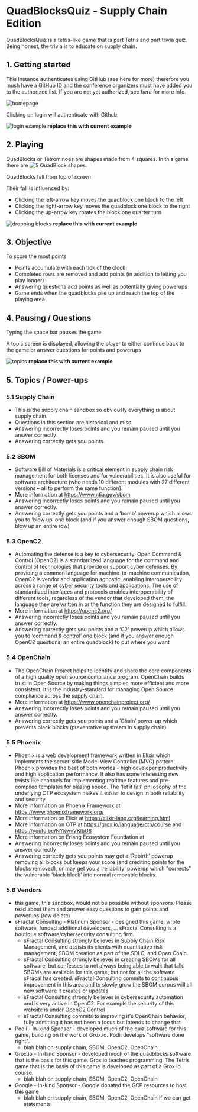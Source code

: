 # QuadBlocksQuiz - Supply Chain Edition
QuadBlocksQuiz is a tetris-like game
that is part Tetris and part trivia quiz.
Being honest, the trivia is to educate on
supply chain.

## 1. Getting started
This instance authenticates using GitHub
(see here for more) therefore you mush have a GitHub ID
and the conference organizers must have added you to
the authorized list.
If you are not yet authorized, see *here* for more info.

![homepage](./home.png)

Clicking on login will authenticate with Github.

![login example](./login_example.gif)
**replace this with current example**

## 2. Playing

QuadBlocks or Tetrominoes
are shapes made from 4 squares.
In this game there are
![5 QuadBlock shapes](./quadblocks.png).

QuadBlocks fall from top of screen

Their fall is influenced by:
- Clicking the left-arrow key moves the quadblock one block to the left
- Clicking the right-arrow key moves the quadblock one block to the right
- Clicking the up-arrow key rotates the block one quarter turn

![dropping blocks](./dropping_blocks.gif)
**replace this with current example**

## 3. Objective
To score the most points
- Points accumulate with each tick of the clock
- Completed rows are removed and add points (in addition to letting you play longer)
- Answering questions add points as well as potentially giving powerups
- Game ends when the quadblocks pile up and reach the top of the playing area

## 4. Pausing / Questions
Typing the space bar pauses the game

A topic screen is displayed,
allowing the player to either continue back to the game
or answer questions for points and powerups

![topics](./topics.png)
**replace this with current example**

## 5. Topics / Power-ups

### 5.1 Supply Chain
- This is the supply chain sandbox so obviously everything is about supply chain.
- Questions in this section are historical and misc.
- Answering incorrectly loses points and you remain paused until you answer correctly
- Answering correctly gets you points.

### 5.2 SBOM
- Software Bill of Materials is a critical element in supply chain risk management for both licenses and for vulnerabilities. It is also useful for software architecture (who needs 10 different modules with 27 different versions – all to perform the same function).
- More information at https://www.ntia.gov/sbom
- Answering incorrectly loses points and you remain paused until you answer correctly.
- Answering correctly gets you points and a ‘bomb’ powerup which allows you to ‘blow up’ one block (and if you answer enough SBOM questions, blow up an entire row)

### 5.3 OpenC2
- Automating the defense is a key to cybersecurity. Open Command & Control (OpenC2) is a standardized language for the command and control of technologies that provide or support cyber defenses. By providing a common language for machine-to-machine communication, OpenC2 is vendor and application agnostic, enabling interoperability across a range of cyber security tools and applications. The use of standardized interfaces and protocols enables interoperability of different tools, regardless of the vendor that developed them, the language they are written in or the function they are designed to fulfill.
- More information at https://openc2.org/
- Answering incorrectly loses points and you remain paused until you answer correctly.
- Answering correctly gets you points and a ‘C2’ powerup which allows you to ‘command & control’ one block (and if you answer enough OpenC2 questions, an entire quadblock) to put where you want

### 5.4 OpenChain
- The OpenChain Project helps to identify and share the core components of a high quality open source compliance program. OpenChain builds trust in Open Source by making things simpler, more efficient and more consistent. It is the industry-standard for managing Open Source compliance across the supply chain.
- More information at https://www.openchainproject.org/
- Answering incorrectly loses points and you remain paused until you answer correctly.
- Answering correctly gets you points and a ‘Chain’ power-up which prevents black blocks (preventative upstream in supply chain)

### 5.5 Phoenix
- Phoenix is a web development framework written in Elixir which implements the server-side Model View Controller (MVC) pattern. Phoenix provides the best of both worlds - high developer productivity and high application performance. It also has some interesting new twists like channels for implementing realtime features and pre-compiled templates for blazing speed. The 'let it fail' philosophy of the underlying OTP ecosystem makes it easier to design in both reliability and security.
- More information on Phoenix Framework at https://www.phoenixframework.org/
- More information on Elixir at https://elixir-lang.org/learning.html
- More information on OTP at https://grox.io/language/otp/course and https://youtu.be/NYkwvVKlbU8
- More information on Erlang Ecosystem Foundation at
- Answering incorrectly loses points and you remain paused until you answer correctly
-  Answering correctly gets you points may get a ‘Rebirth’ powerup removing all blocks but keeps your score (and crediting points for the blocks removed), or may get you a ‘reliability’ powerup which "corrects" the vulnerable ‘black block’ into normal removable blocks.

### 5.6 Vendors
- this game, this sandbox, would not be possible without sponsors. Please read about them and answer easy questions to gain points and powerups (row delete)
- sFractal Consulting - Platinum Sponsor - designed this game, wrote software, funded additional developers, ... sFractal Consulting is a boutique software/cybersecurity consulting firm.
    + sFractal Consulting strongly believes in Supply Chain Risk Management, and assists its clients with quantitative risk management, SBOM creation as part of the SDLC, and Open Chain.
    + sFractal Consulting strongly believes in creating SBOMs for all software, but confesses to not always being able to walk that talk. SBOMs are available for this game, but not for all the software sFracal has created. sFractal Consulting commits to continuous improvement in this area and to slowly grow the SBOM corpus will all new software it creates or updates
    + sFractal Consulting strongly believes in cybersecurity automation and is very active in OpenC2. For example the security of this website is under OpenC2 Control
    + sFractal Consulting commits to improving it's OpenChain behavior, fully admitting it has not been a focus but intends to change that
- Podii - In-kind Sponsor - developed much of the quiz software for this game, building on the work of Grox.io. Podii develops "software done right".
    + blah blah on supply chain, SBOM, OpenC2, OpenChain
- Grox.io - In-kind Sponsor - developed much of the quadblocks software that is the basis for this game. Grox.io teaches programming. The Tetris game that is the basis of this game is developed as part of a Grox.io course.
    + blah blah on supply chain, SBOM, OpenC2, OpenChain
- Google - In-kind Sponsor - Google donated the GCP resources to host this game
    + blah blah on supply chain, SBOM, OpenC2, OpenChain if we can get statements
